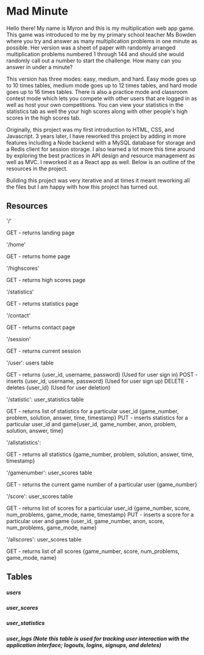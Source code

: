 # Mad Minute

Hello there! My name is Myron and this is my multiplication web app game. This game was introduced to me by my primary school teacher Ms Bowden where you try and answer as many multiplication problems in one minute as possible. Her version was a sheet of paper with randomly arranged multiplication problems numbered 1 through 144 and should she would randomly call out a number to start the challenge. How many can you answer in under a minute?

This version has three modes: easy, medium, and hard. Easy mode goes up to 10 times tables, medium mode goes up to 12 times tables, and hard mode goes up to 16 times tables. There is also a practice mode and classroom contest mode which lets you compete with other users that are logged in as well as host your own competitions. You can view your statistics in the statistics tab as well the your high scores along with other people's high scores in the high scores tab.

Originally, this project was my first introduction to HTML, CSS, and Javascript. 3 years later, I have reworked this project by adding in more features including a Node backend with a MySQL database for storage and a Redis client for session storage. I also learned a lot more this time around by exploring the best practices in API design and resource management as well as MVC. I reworked it as a React app as well. Below is an outline of the resources in the project.

Building this project was very iterative and at times it meant reworking all the files but I am happy with how this project has turned out.

## Resources

'/'

GET - returns landing page

'/home'

GET - returns home page

'/highscores'

GET - returns high scores page

'/statistics'

GET - returns statistics page

'/contact'

GET - returns contact page

'/session'

GET - returns current session

'/user': users table

GET - returns {user_id, username,  password} (Used for user sign in)
POST - inserts {user_id, username, password} (Used for user sign up)
DELETE - deletes {user_id} (Used for user deletion)

'/statistic': user_statistics table

GET - returns list of statistics for a particular user_id {game_number, problem, solution, answer, time, timestamp}
PUT - inserts statistics for a particular user_id and game{user_id, game_number, anon, problem, solution, answer, time}

'/allstatistics':

GET - returns all statistics {game_number, problem, solution, answer, time, timestamp}

'/gamenumber': user_scores table

GET - returns the current game number of a particular user {game_number}

'/score': user_scores table

GET - returns list of scores for a particular user_id {game_number, score, num_problems, game_mode, name, timestamp}
PUT - inserts a score for a particular user and game {user_id, game_number, anon, score, num_problems, game_mode, name}

'/allscores': user_scores table

GET - returns list of all scores {game_number, score, num_problems, game_mode, name}

## Tables

##### users
##### user_scores
##### user_statistics
##### user_logs (Note this table is used for tracking user interaction with the application interface; logouts, logins, signups, and deletes)


